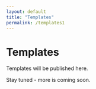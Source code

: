 ```yaml
---
layout: default
title: "Templates"
permalink: /templates1
---
```

# Templates
Templates will be published here.  
  
Stay tuned - more is coming soon.